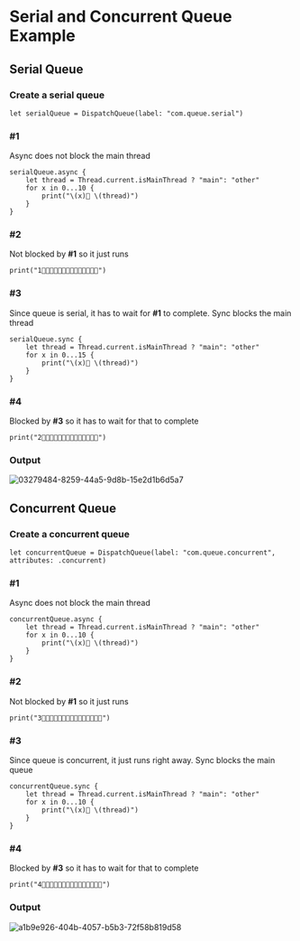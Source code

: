 # Serial and Concurrent Queue Example

## Serial Queue
### Create a serial queue
```
let serialQueue = DispatchQueue(label: "com.queue.serial")
```
### #1 
Async does not block the main thread
```
serialQueue.async {
    let thread = Thread.current.isMainThread ? "main": "other"
    for x in 0...10 {
        print("\(x)👿 \(thread)")
    }
}
```
### #2 
Not blocked by <b>#1</b> so it just runs
```
print("1🔸🔸🔸🔸🔸🔸🔸🔸🔸🔸🔸🔸🔸🔸")
```
### #3 
Since queue is serial, it has to wait for <b>#1</b> to complete. Sync blocks the main thread
```       
serialQueue.sync {
    let thread = Thread.current.isMainThread ? "main": "other"
    for x in 0...15 {
        print("\(x)💩 \(thread)")
    }
}
```

### #4 
Blocked by <b>#3</b> so it has to wait for that to complete
```
print("2🔸🔸🔸🔸🔸🔸🔸🔸🔸🔸🔸🔸🔸🔸")
```

### Output
![03279484-8259-44a5-9d8b-15e2d1b6d5a7](https://user-images.githubusercontent.com/8204242/38346670-ad478f90-3864-11e8-857d-b5f469438977.png)


## Concurrent Queue
### Create a concurrent queue
```
let concurrentQueue = DispatchQueue(label: "com.queue.concurrent", attributes: .concurrent)
```

### #1 
Async does not block the main thread
```
concurrentQueue.async {
    let thread = Thread.current.isMainThread ? "main": "other"
    for x in 0...10 {
        print("\(x)👿 \(thread)")
    }
}
```

###  #2 
Not blocked by <b>#1</b> so it just runs
```
print("3🔹🔹🔹🔹🔹🔹🔹🔹🔹🔹🔹🔹🔹🔹🔹")
```
### #3 
Since queue is concurrent, it just runs right away. Sync blocks the main queue
```
concurrentQueue.sync {
    let thread = Thread.current.isMainThread ? "main": "other"
    for x in 0...10 {
        print("\(x)💩 \(thread)")
    }
}
```

###  #4 
Blocked by <b>#3</b> so it has to wait for that to complete
```
print("4🔹🔹🔹🔹🔹🔹🔹🔹🔹🔹🔹🔹🔹🔹🔹")
```
### Output
![a1b9e926-404b-4057-b5b3-72f58b819d58](https://user-images.githubusercontent.com/8204242/38346694-d9c76dc4-3864-11e8-8742-675d588acd2c.png)

